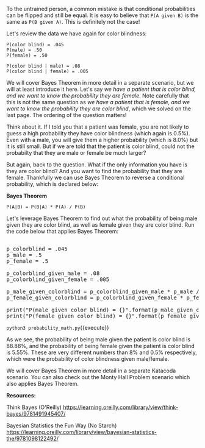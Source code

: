 To the untrained person, a common mistake is that conditional probabilities can be flipped and still be equal. It is easy to believe that `P(A given B)` is the same as `P(B given A)`. This is definitely not the case!

Let's review the data we have again for color blindness: 

```
P(color blind) = .045
P(male) = .50
P(female) = .50

P(color blind | male) = .08
P(color blind | female) = .005
```

We will cover Bayes Theorem in more detail in a separate scenario, but we will at least introduce it here. Let's say *we have a patient that is color blind, and we want to know the probability they are female*. Note carefully that this is not the same question as *we have a patient that is female, and we want to know the probability they are color blind*, which we solved on the last page. The ordering of the question matters!

Think about it. If I told you that a patient was female, you are not likely to guess a high probability they have color blindness (which again is 0.5%). Even with a male, you will give them a higher probability (which is 8.0%) but it is still small. But if we are told that the patient is color blind, could not the probabilty that they are male or female be much larger? 

But again, back to the question. What if the only information you have is they are color blind? And you want to find the probability that they are female. Thankfully we can use Bayes Theorem to reverse a conditional probability, which is declared below: 

**Bayes Theorem**

```
P(A|B) = P(B|A) * P(A) / P(B)
```

Let's leverage Bayes Theorem to find out what the probability of being male given they are color blind, as well as female given they are color blind. Run the code below that applies Bayes Theorem: 

<pre class="file" data-filename="probability_math.py" data-target="replace">

p_colorblind = .045
p_male = .5
p_female = .5

p_colorblind_given_male = .08
p_colorblind_given_female = .005

p_male_given_colorblind = p_colorblind_given_male * p_male / p_colorblind
p_female_given_colorblind = p_colorblind_given_female * p_female / p_colorblind

print("P(male given color blind) = {}".format(p_male_given_colorblind))
print("P(female given color blind) = {}".format(p_female_given_colorblind))
</pre>

`python3 probability_math.py`{{execute}}

As we see, the probability of being male given the patient is color blind is 88.88%, and the probability of being female given the patient is color blind is 5.55%. These are very different numbers than 8% and 0.5% respectively, which were the probability of color blindness given male/female. 

We will cover Bayes Theorem in more detail in a separate Katacoda scenario. You can also check out the Monty Hall Problem scenario which also applies Bayes Theorem. 



**Resources:**

Think Bayes (O'Reilly)
https://learning.oreilly.com/library/view/think-bayes/9781491945407/

Bayesian Statistics the Fun Way (No Starch)
https://learning.oreilly.com/library/view/bayesian-statistics-the/9781098122492/


